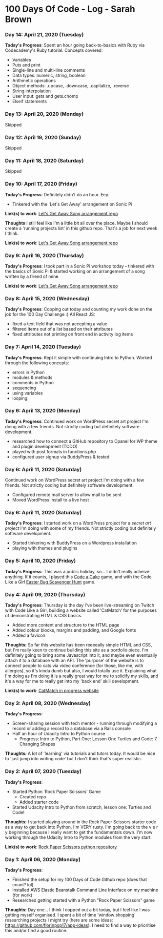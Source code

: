 # 100 Days Of Code - Log - Sarah Brown

### Day 14: April 21, 2020 (Tuesday)

**Today's Progress**:
Spent an hour going back-to-basics with Ruby via Codecademy's Ruby tutorial.
Concepts covered:

- Variables
- Puts and print
- Single-line and multi-line comments
- Data types: numeric, string, boolean
- Arithmetic operations
- Object methods: .upcase, .downcase, .capitalize, .reverse
- String interpolation
- User input: gets and gets.chomp
- Elseif statements

### Day 13: April 20, 2020 (Monday)

Skipped

### Day 12: April 19, 2020 (Sunday)

Skipped

### Day 11: April 18, 2020 (Saturday)

Skipped

### Day 10: April 17, 2020 (Friday)

**Today's Progress**:
Definitely didn't do an hour. Eep.

- Tinkered with the 'Let's Get Away' arrangement on Sonic Pi

**Link(s) to work**: [Let's Get Away Song arrangement repo](https://github.com/sarahesbie/lets-get-away-arrangement)

**Thoughts**
I still feel like I'm a little bit all over the place. Maybe I should create a 'running projects list' in this github repo. That's a job for next week I think.

**Link(s) to work**: [Let's Get Away Song arrangement repo](https://github.com/sarahesbie/lets-get-away-arrangement)

### Day 9: April 16, 2020 (Thursday)

**Today's Progress**:
I took part in a Sonic Pi workshop today - tinkered with the basics of Sonic Pi & started working on an arrangement of a song written by a friend of mine.

**Link(s) to work**: [Let's Get Away Song arrangement repo](https://github.com/sarahesbie/lets-get-away-arrangement)

### Day 8: April 15, 2020 (Wednesday)

**Today's Progress**:
Copping out today and counting my work done on the job for the 100 Day Challenge :)
All React JS:

- fixed a text field that was not accepting a value
- filtered items out of a list based on their attributes
- fixed attributes not printing on front end in activity log items

### Day 7: April 14, 2020 (Tuesday)

**Today's Progress**:
Kept it simple with continuing Intro to Python. Worked through the following concepts:

- errors in Python
- modules & methods
- comments in Python
- sequencing
- using variables
- looping

### Day 6: April 13, 2020 (Monday)

**Today's Progress**:
Continued work on WordPress secret art project I'm doing with a few friends. Not strictly coding but definitely software development.

- researched how to connect a GitHub repository to Cpanel for WP theme and plugin development (TODO)
- played with post formats in functions.php
- configured user signup via BuddyPress & tested

### Day 6: April 11, 2020 (Saturday)

Continued work on WordPress secret art project I'm doing with a few friends. Not strictly coding but definitely software development.

- Configured remote mail server to allow mail to be sent
- Moved WordPress install to a live host

### Day 6: April 11, 2020 (Saturday)

**Today's Progress**:
I started work on a WordPress project for a _secret art project_ I'm doing with some of my friends. Not strictly coding but definitely software development.

- Started tinkering with BuddyPress on a Wordpress installation
- playing with themes and plugins

### Day 5: April 10, 2020 (Friday)

**Today's Progress**:
This was a public holiday, so... I didn't really acheive anything. If it counts, I played this [Code a Cake](https://www.bt.com/codeacake/) game, and with the Code Like a Girl [Easter Bug Scavenger Hunt](https://puzzles.codelikeagirl.com/puzzles/scavenger-hunt) game.

### Day 4: April 09, 2020 (Thursday)

**Today's Progress**:
Thursday is the day I've been live-streaming on Twitch with Code Like a Girl, building a website called 'CatMatch' for the purposes of demonstrating HTML & CSS basics.

- Added more content and structure to the HTML page
- Added colour blocks, margins and padding, and Google fonts
- Added a favicon

**Thoughts:**
So far this website has been reeeeally simple HTML and CSS, but I'm really keen to continue building this site as a portfolio piece. I'm definitely going to bring some Javascript into it, and maybe even eventually attach it to a database with an API. The 'purpose' of the website is to connect people to cats via video conference (for those, like me, with allergies), so it's kinda dumb but also, I would totally use it. Explaining what I'm doing as I'm doing it is a really great way for me to solidify my skills, and it's a way for me to really get into my 'back end' skill development.

**Link(s) to work**: [CatMatch in progress website](https://catmatch.netlify.com/)

### Day 3: April 08, 2020 (Wednesday)

**Today's Progress**:

- Screen-sharing session with tech mentor - running through modifying a record or adding a record to a database via a Rails console
- Half an hour of Udacity Intro to Python course
  - Progress: Intro to Python, Part One: Lesson One Turtles and Code: 7. Changing Shapes

**Thoughts:**
A lot of 'learning' via tutorials and tutors today. It would be nice to 'just jump into writing code' but I don't think that's super realistic.

### Day 2: April 07, 2020 (Tuesday)

**Today's Progress**:

- Started Python 'Rock Paper Scissors' Game
  - Created repo
  - Added starter code
- Started Udacity Intro to Python from scratch, lesson one: Turtles and Code!

**Thoughts:**
I started playing around in the Rock Paper Scissors starter code as a way to get back into Python. I'm VERY rusty. I'm going back to the v e r y beginning because I really want to get the fundamentals down. I'm now working through the Udacity Intro to Python modules from the very start.

**Link(s) to work**: [Rock Paper Scissors python repository](https://github.com/sarahesbie/rock-paper-scissors-python)

### Day 1: April 06, 2020 (Monday)

**Today's Progress**:

- Finished the setup for my 100 Days of Code Github repo (does that count? lol)
- Installed AWS Elastic Beanstalk Command Line Interface on my machine (for work)
- Researched getting started with a Python "Rock Paper Scissors" game

**Thoughts:**
Day one... I think I copped out a bit today, but I feel like I was getting myself organised. I spent a bit of time 'window shopping' researching projects I might try (here are some ideas: https://github.com/florinpop17/app-ideas). I need to find a way to prioritise this and/or find a good routine.
